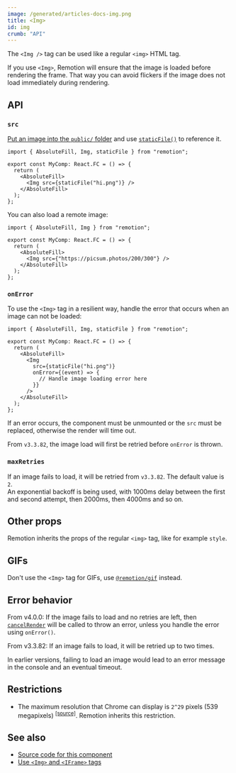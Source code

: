 ```yaml
---
image: /generated/articles-docs-img.png
title: <Img>
id: img
crumb: "API"
---
```


The `<Img />` tag can be used like a regular `<img>` HTML tag.

If you use `<Img>`, Remotion will ensure that the image is loaded before rendering the frame. That way you can avoid flickers if the image does not load immediately during rendering.

## API

### `src`

[Put an image into the `public/` folder](/docs/assets) and use [`staticFile()`](/docs/staticfile) to reference it.

```tsx twoslash
import { AbsoluteFill, Img, staticFile } from "remotion";

export const MyComp: React.FC = () => {
  return (
    <AbsoluteFill>
      <Img src={staticFile("hi.png")} />
    </AbsoluteFill>
  );
};
```

You can also load a remote image:

```tsx twoslash
import { AbsoluteFill, Img } from "remotion";

export const MyComp: React.FC = () => {
  return (
    <AbsoluteFill>
      <Img src={"https://picsum.photos/200/300"} />
    </AbsoluteFill>
  );
};
```

### `onError`

To use the `<Img>` tag in a resilient way, handle the error that occurs when an image can not be loaded:

```tsx twoslash
import { AbsoluteFill, Img, staticFile } from "remotion";

export const MyComp: React.FC = () => {
  return (
    <AbsoluteFill>
      <Img
        src={staticFile("hi.png")}
        onError={(event) => {
          // Handle image loading error here
        }}
      />
    </AbsoluteFill>
  );
};
```

If an error occurs, the component must be unmounted or the `src` must be replaced, otherwise the render will time out.

From `v3.3.82`, the image load will first be retried before `onError` is thrown.

### `maxRetries` <AvailableFrom v="3.3.82"/>

If an image fails to load, it will be retried from `v3.3.82`. The default value is `2`.  
An exponential backoff is being used, with 1000ms delay between the first and second attempt, then 2000ms, then 4000ms and so on.

## Other props

Remotion inherits the props of the regular `<img>` tag, like for example `style`.

## GIFs

Don't use the `<Img>` tag for GIFs, use [`@remotion/gif`](/docs/gif) instead.

## Error behavior

From v4.0.0: If the image fails to load and no retries are left, then [`cancelRender`](/docs/cancel-render) will be called to throw an error, unless you handle the error using `onError()`.

From v3.3.82: If an image fails to load, it will be retried up to two times.

In earlier versions, failing to load an image would lead to an error message in the console and an eventual timeout.

## Restrictions

- The maximum resolution that Chrome can display is `2^29` pixels (539 megapixels) <sup><a href="https://stackoverflow.com/questions/57223559/what-is-the-maximum-image-dimensions-supported-in-desktop-chrome#:~:text=than%202%5E29-,(539MP)">[source]</a></sup>. Remotion inherits this restriction.

## See also

- [Source code for this component](https://github.com/remotion-dev/remotion/blob/main/packages/core/src/Img.tsx)
- [Use `<Img>` and `<IFrame>` tags](/docs/use-img-and-iframe)
